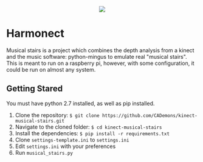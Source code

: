 <p align="center">
    <img src="https://raw.githubusercontent.com/CADemons/Musinect/master/musinect.png"/>
</p>

# Harmonect
Musical stairs is a project which combines the depth analysis from a kinect and the music software: python-mingus to emulate real "musical stairs".
This is meant to run on a raspberry pi, however, with some configuration, it could be run on almost any system.

## Getting Stared
You must have python 2.7 installed, as well as pip installed.
1. Clone the repository: `$ git clone https://github.com/CADemons/kinect-musical-stairs.git`
2. Navigate to the cloned folder: `$ cd kinect-musical-stairs`
3. Install the dependencies: `$ pip install -r requirements.txt`
4. Clone `settings-template.ini` to `settings.ini` 
5. Edit `settings.ini` with your preferences
6. Run `musical_stairs.py` 
